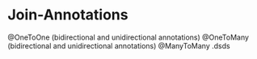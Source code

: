 # Join-Annotations
@OneToOne (bidirectional and unidirectional annotations)
@OneToMany (bidirectional and unidirectional annotations)
@ManyToMany
.dsds
